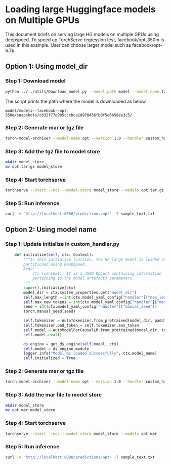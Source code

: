 # Loading large Huggingface models on Multiple GPUs

This document briefs on serving large HG models on multiple GPUs using deepspeed. To speed up TorchServe regression test, facebook/opt-350m is used in this example. User can choose larger model such as facebook/opt-6.7b.

## Option 1: Using model_dir

### Step 1: Download model

```bash
python ../../utils/Download_model.py --model_path model --model_name facebook/opt-350m --revision main
```

The script prints the path where the model is downloaded as below.

`model/models--facebook--opt-350m/snapshots/cb32f77e905cccbca1d970436fb0f5e6b58ee3c5/`

### Step 2: Generate mar or tgz file

```bash
torch-model-archiver --model-name opt --version 1.0 --handler custom_handler.py --extra-files model/models--facebook--opt-350m/snapshots/cb32f77e905cccbca1d970436fb0f5e6b58ee3c5/,ds-config.json -r requirements.txt --config-file model-config.yaml --archive-format tgz
```

### Step 3: Add the tgz file to model store

```bash
mkdir model_store
mv opt.tar.gz model_store
```

### Step 4: Start torchserve

```bash
torchserve --start --ncs --model-store model_store --models opt.tar.gz
```

### Step 5: Run inference

```bash
curl -v "http://localhost:8080/predictions/opt" -T sample_text.txt
```

## Option 2: Using model name

### Step 1: Update initialize in custom_handler.py
```python
    def initialize(self, ctx: Context):
        """In this initialize function, the HF large model is loaded and
        partitioned using DeepSpeed.
        Args:
            ctx (context): It is a JSON Object containing information
            pertaining to the model artefacts parameters.
        """
        super().initialize(ctx)
        model_dir = ctx.system_properties.get("model_dir")
        self.max_length = int(ctx.model_yaml_config["handler"]["max_length"])
        self.max_new_tokens = int(ctx.model_yaml_config["handler"]["max_new_tokens"])
        seed = int(ctx.model_yaml_config["handler"]["manual_seed"])
        torch.manual_seed(seed)

        self.tokenizer = AutoTokenizer.from_pretrained(model_dir, padding_side="left")
        self.tokenizer.pad_token = self.tokenizer.eos_token
        self.model = AutoModelForCausalLM.from_pretrained(model_dir, torch_dtype=torch.float16)
        self.model.eval()

        ds_engine = get_ds_engine(self.model, ctx)
        self.model = ds_engine.module
        logger.info("Model %s loaded successfully", ctx.model_name)
        self.initialized = True
```

### Step 2: Generate mar or tgz file

```bash
torch-model-archiver --model-name opt --version 1.0 --handler custom_handler.py --extra-files ds-config.json -r requirements.txt --config-file model-config.yaml
```

### Step 3: Add the mar file to model store

```bash
mkdir model_store
mv opt.mar model_store
```

### Step 4: Start torchserve

```bash
torchserve --start --ncs --model-store model_store --models opt.mar
```

### Step 5: Run inference

```bash
curl -v "http://localhost:8080/predictions/opt" -T sample_text.txt
```
